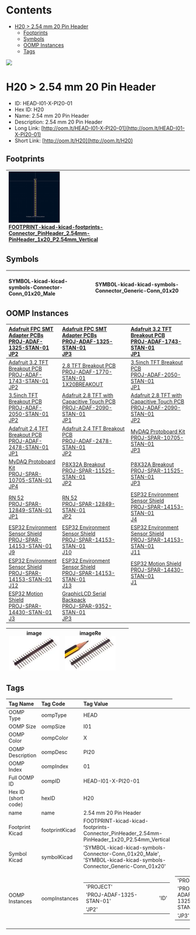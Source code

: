 



Contents
========

* [H20 > 2.54 mm 20 Pin Header](#h20--254-mm-20-pin-header)
	* [Footprints](#footprints)
	* [Symbols](#symbols)
	* [OOMP Instances](#oomp-instances)
	* [Tags](#tags)
  
![][im]
# H20 > 2.54 mm 20 Pin Header

- ID: HEAD-I01-X-PI20-01
- Hex ID: H20
- Name: 2.54 mm 20 Pin Header
- Description: 2.54 mm 20 Pin Header
- Long Link: [http://oom.lt/HEAD-I01-X-PI20-01](http://oom.lt/HEAD-I01-X-PI20-01)
- Short Link: [http://oom.lt/H20](http://oom.lt/H20)

## Footprints
  

|[![](https://raw.githubusercontent.com/oomlout/oomlout_OOMP_eda_V2/main/FOOTPRINT/kicad/kicad-footprints/Connector_PinHeader_2.54mm/PinHeader_1x20_P2.54mm_Vertical/image_140.png)<br>FOOTPRINT-kicad-kicad-footprints-Connector_PinHeader_2.54mm-PinHeader_1x20_P2.54mm_Vertical](https://github.com/oomlout/oomlout_OOMP_eda_V2/tree/main/FOOTPRINT/kicad/kicad-footprints/Connector_PinHeader_2.54mm/PinHeader_1x20_P2.54mm_Vertical/)|||
| :--- | :--- | :--- |

## Symbols
  

|![]()<br>SYMBOL-kicad-kicad-symbols-Connector-Conn_01x20_Male|![]()<br>SYMBOL-kicad-kicad-symbols-Connector_Generic-Conn_01x20||
| :--- | :--- | :--- |

## OOMP Instances
  

|[Adafruit FPC SMT Adapter PCBs<br>PROJ-ADAF-1325-STAN-01<br>JP2](https://github.com/oomlout/oomlout_OOMP_projects_V2/tree/main/PROJ/ADAF/1325/STAN/01/)|[Adafruit FPC SMT Adapter PCBs<br>PROJ-ADAF-1325-STAN-01<br>JP3](https://github.com/oomlout/oomlout_OOMP_projects_V2/tree/main/PROJ/ADAF/1325/STAN/01/)|[Adafruit 3.2 TFT Breakout PCB<br>PROJ-ADAF-1743-STAN-01<br>JP1](https://github.com/oomlout/oomlout_OOMP_projects_V2/tree/main/PROJ/ADAF/1743/STAN/01/)|
| :--- | :--- | :--- |
|[Adafruit 3.2 TFT Breakout PCB<br>PROJ-ADAF-1743-STAN-01<br>JP2](https://github.com/oomlout/oomlout_OOMP_projects_V2/tree/main/PROJ/ADAF/1743/STAN/01/)|[2.8 TFT Breakout PCB<br>PROJ-ADAF-1770-STAN-01<br>1X20BREAKOUT](https://github.com/oomlout/oomlout_OOMP_projects_V2/tree/main/PROJ/ADAF/1770/STAN/01/)|[3.5inch TFT Breakout PCB<br>PROJ-ADAF-2050-STAN-01<br>JP1](https://github.com/oomlout/oomlout_OOMP_projects_V2/tree/main/PROJ/ADAF/2050/STAN/01/)|
|[3.5inch TFT Breakout PCB<br>PROJ-ADAF-2050-STAN-01<br>JP2](https://github.com/oomlout/oomlout_OOMP_projects_V2/tree/main/PROJ/ADAF/2050/STAN/01/)|[Adafruit 2.8 TFT with Capacitive Touch PCB<br>PROJ-ADAF-2090-STAN-01<br>JP1](https://github.com/oomlout/oomlout_OOMP_projects_V2/tree/main/PROJ/ADAF/2090/STAN/01/)|[Adafruit 2.8 TFT with Capacitive Touch PCB<br>PROJ-ADAF-2090-STAN-01<br>JP2](https://github.com/oomlout/oomlout_OOMP_projects_V2/tree/main/PROJ/ADAF/2090/STAN/01/)|
|[Adafruit 2.4 TFT Breakout PCB<br>PROJ-ADAF-2478-STAN-01<br>JP1](https://github.com/oomlout/oomlout_OOMP_projects_V2/tree/main/PROJ/ADAF/2478/STAN/01/)|[Adafruit 2.4 TFT Breakout PCB<br>PROJ-ADAF-2478-STAN-01<br>JP2](https://github.com/oomlout/oomlout_OOMP_projects_V2/tree/main/PROJ/ADAF/2478/STAN/01/)|[MyDAQ Protoboard Kit<br>PROJ-SPAR-10705-STAN-01<br>JP3](https://github.com/oomlout/oomlout_OOMP_projects_V2/tree/main/PROJ/SPAR/10705/STAN/01/)|
|[MyDAQ Protoboard Kit<br>PROJ-SPAR-10705-STAN-01<br>JP4](https://github.com/oomlout/oomlout_OOMP_projects_V2/tree/main/PROJ/SPAR/10705/STAN/01/)|[P8X32A Breakout<br>PROJ-SPAR-11525-STAN-01<br>JP2](https://github.com/oomlout/oomlout_OOMP_projects_V2/tree/main/PROJ/SPAR/11525/STAN/01/)|[P8X32A Breakout<br>PROJ-SPAR-11525-STAN-01<br>JP3](https://github.com/oomlout/oomlout_OOMP_projects_V2/tree/main/PROJ/SPAR/11525/STAN/01/)|
|[RN 52<br>PROJ-SPAR-12849-STAN-01<br>JP1](https://github.com/oomlout/oomlout_OOMP_projects_V2/tree/main/PROJ/SPAR/12849/STAN/01/)|[RN 52<br>PROJ-SPAR-12849-STAN-01<br>JP2](https://github.com/oomlout/oomlout_OOMP_projects_V2/tree/main/PROJ/SPAR/12849/STAN/01/)|[ESP32 Environment Sensor Shield<br>PROJ-SPAR-14153-STAN-01<br>J4](https://github.com/oomlout/oomlout_OOMP_projects_V2/tree/main/PROJ/SPAR/14153/STAN/01/)|
|[ESP32 Environment Sensor Shield<br>PROJ-SPAR-14153-STAN-01<br>J9](https://github.com/oomlout/oomlout_OOMP_projects_V2/tree/main/PROJ/SPAR/14153/STAN/01/)|[ESP32 Environment Sensor Shield<br>PROJ-SPAR-14153-STAN-01<br>J10](https://github.com/oomlout/oomlout_OOMP_projects_V2/tree/main/PROJ/SPAR/14153/STAN/01/)|[ESP32 Environment Sensor Shield<br>PROJ-SPAR-14153-STAN-01<br>J11](https://github.com/oomlout/oomlout_OOMP_projects_V2/tree/main/PROJ/SPAR/14153/STAN/01/)|
|[ESP32 Environment Sensor Shield<br>PROJ-SPAR-14153-STAN-01<br>J12](https://github.com/oomlout/oomlout_OOMP_projects_V2/tree/main/PROJ/SPAR/14153/STAN/01/)|[ESP32 Environment Sensor Shield<br>PROJ-SPAR-14153-STAN-01<br>J13](https://github.com/oomlout/oomlout_OOMP_projects_V2/tree/main/PROJ/SPAR/14153/STAN/01/)|[ESP32 Motion Shield<br>PROJ-SPAR-14430-STAN-01<br>J1](https://github.com/oomlout/oomlout_OOMP_projects_V2/tree/main/PROJ/SPAR/14430/STAN/01/)|
|[ESP32 Motion Shield<br>PROJ-SPAR-14430-STAN-01<br>J3](https://github.com/oomlout/oomlout_OOMP_projects_V2/tree/main/PROJ/SPAR/14430/STAN/01/)|[GraphicLCD Serial Backpack<br>PROJ-SPAR-9352-STAN-01<br>JP3](https://github.com/oomlout/oomlout_OOMP_projects_V2/tree/main/PROJ/SPAR/9352/STAN/01/)||
  

|image<br>[![](https://raw.githubusercontent.com/oomlout/oomlout_OOMP_parts_V2/main/HEAD/I01/X/PI20/01/image_140.jpg)](https://github.com/oomlout/oomlout_OOMP_parts_V2/tree/main/HEAD/I01/X/PI20/01/image.jpg)|imageRe<br>[![](https://raw.githubusercontent.com/oomlout/oomlout_OOMP_parts_V2/main/HEAD/I01/X/PI20/01/image_RE_140.jpg)](https://github.com/oomlout/oomlout_OOMP_parts_V2/tree/main/HEAD/I01/X/PI20/01/image_RE.jpg)|||
| :---: | :---: | :---: | :---: |

## Tags
  

|Tag Name|Tag Code|Tag Value|
| :--- | :--- | :--- |
|OOMP Type|oompType|HEAD|
|OOMP Size|oompSize|I01|
|OOMP Color|oompColor|X|
|OOMP Description|oompDesc|PI20|
|OOMP Index|oompIndex|01|
|Full OOMP ID|oompID|HEAD-I01-X-PI20-01|
|Hex ID (short code)|hexID|H20|
|name|name|2.54 mm 20 Pin Header|
|Footprint Kicad|footprintKicad|FOOTPRINT-kicad-kicad-footprints-Connector_PinHeader_2.54mm-PinHeader_1x20_P2.54mm_Vertical|
|Symbol Kicad|symbolKicad|'SYMBOL-kicad-kicad-symbols-Connector-Conn_01x20_Male', 'SYMBOL-kicad-kicad-symbols-Connector_Generic-Conn_01x20'|
|OOMP Instances|oompInstances|<table><tr><td>'PROJECT'</td></tr><tr><td> 'PROJ-ADAF-1325-STAN-01'</td><td> 'ID'</td></tr><tr><td> 'JP2'</td></tr></table></td><td> <table><tr><td>'PROJECT'</td></tr><tr><td> 'PROJ-ADAF-1325-STAN-01'</td><td> 'ID'</td></tr><tr><td> 'JP3'</td></tr></table></td><td> <table><tr><td>'PROJECT'</td></tr><tr><td> 'PROJ-ADAF-1743-STAN-01'</td><td> 'ID'</td></tr><tr><td> 'JP1'</td></tr></table></td><td> <table><tr><td>'PROJECT'</td></tr><tr><td> 'PROJ-ADAF-1743-STAN-01'</td><td> 'ID'</td></tr><tr><td> 'JP2'</td></tr></table></td><td> <table><tr><td>'PROJECT'</td></tr><tr><td> 'PROJ-ADAF-1770-STAN-01'</td><td> 'ID'</td></tr><tr><td> '1X20BREAKOUT'</td></tr></table></td><td> <table><tr><td>'PROJECT'</td></tr><tr><td> 'PROJ-ADAF-2050-STAN-01'</td><td> 'ID'</td></tr><tr><td> 'JP1'</td></tr></table></td><td> <table><tr><td>'PROJECT'</td></tr><tr><td> 'PROJ-ADAF-2050-STAN-01'</td><td> 'ID'</td></tr><tr><td> 'JP2'</td></tr></table></td><td> <table><tr><td>'PROJECT'</td></tr><tr><td> 'PROJ-ADAF-2090-STAN-01'</td><td> 'ID'</td></tr><tr><td> 'JP1'</td></tr></table></td><td> <table><tr><td>'PROJECT'</td></tr><tr><td> 'PROJ-ADAF-2090-STAN-01'</td><td> 'ID'</td></tr><tr><td> 'JP2'</td></tr></table></td><td> <table><tr><td>'PROJECT'</td></tr><tr><td> 'PROJ-ADAF-2478-STAN-01'</td><td> 'ID'</td></tr><tr><td> 'JP1'</td></tr></table></td><td> <table><tr><td>'PROJECT'</td></tr><tr><td> 'PROJ-ADAF-2478-STAN-01'</td><td> 'ID'</td></tr><tr><td> 'JP2'</td></tr></table></td><td> <table><tr><td>'PROJECT'</td></tr><tr><td> 'PROJ-SPAR-10705-STAN-01'</td><td> 'ID'</td></tr><tr><td> 'JP3'</td></tr></table></td><td> <table><tr><td>'PROJECT'</td></tr><tr><td> 'PROJ-SPAR-10705-STAN-01'</td><td> 'ID'</td></tr><tr><td> 'JP4'</td></tr></table></td><td> <table><tr><td>'PROJECT'</td></tr><tr><td> 'PROJ-SPAR-11525-STAN-01'</td><td> 'ID'</td></tr><tr><td> 'JP2'</td></tr></table></td><td> <table><tr><td>'PROJECT'</td></tr><tr><td> 'PROJ-SPAR-11525-STAN-01'</td><td> 'ID'</td></tr><tr><td> 'JP3'</td></tr></table></td><td> <table><tr><td>'PROJECT'</td></tr><tr><td> 'PROJ-SPAR-12849-STAN-01'</td><td> 'ID'</td></tr><tr><td> 'JP1'</td></tr></table></td><td> <table><tr><td>'PROJECT'</td></tr><tr><td> 'PROJ-SPAR-12849-STAN-01'</td><td> 'ID'</td></tr><tr><td> 'JP2'</td></tr></table></td><td> <table><tr><td>'PROJECT'</td></tr><tr><td> 'PROJ-SPAR-14153-STAN-01'</td><td> 'ID'</td></tr><tr><td> 'J4'</td></tr></table></td><td> <table><tr><td>'PROJECT'</td></tr><tr><td> 'PROJ-SPAR-14153-STAN-01'</td><td> 'ID'</td></tr><tr><td> 'J9'</td></tr></table></td><td> <table><tr><td>'PROJECT'</td></tr><tr><td> 'PROJ-SPAR-14153-STAN-01'</td><td> 'ID'</td></tr><tr><td> 'J10'</td></tr></table></td><td> <table><tr><td>'PROJECT'</td></tr><tr><td> 'PROJ-SPAR-14153-STAN-01'</td><td> 'ID'</td></tr><tr><td> 'J11'</td></tr></table></td><td> <table><tr><td>'PROJECT'</td></tr><tr><td> 'PROJ-SPAR-14153-STAN-01'</td><td> 'ID'</td></tr><tr><td> 'J12'</td></tr></table></td><td> <table><tr><td>'PROJECT'</td></tr><tr><td> 'PROJ-SPAR-14153-STAN-01'</td><td> 'ID'</td></tr><tr><td> 'J13'</td></tr></table></td><td> <table><tr><td>'PROJECT'</td></tr><tr><td> 'PROJ-SPAR-14430-STAN-01'</td><td> 'ID'</td></tr><tr><td> 'J1'</td></tr></table></td><td> <table><tr><td>'PROJECT'</td></tr><tr><td> 'PROJ-SPAR-14430-STAN-01'</td><td> 'ID'</td></tr><tr><td> 'J3'</td></tr></table></td><td> <table><tr><td>'PROJECT'</td></tr><tr><td> 'PROJ-SPAR-9352-STAN-01'</td><td> 'ID'</td></tr><tr><td> 'JP3'</td></tr></table>|
||||



[im]: image_450.jpg
